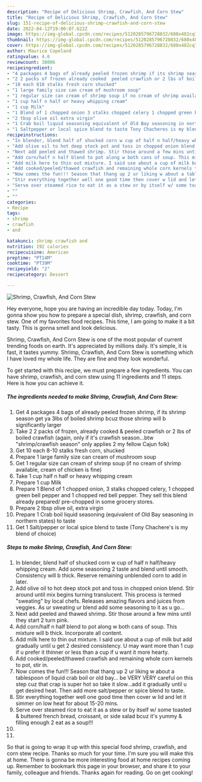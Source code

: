 ```yaml
---
description: "Recipe of Delicious Shrimp, Crawfish, And Corn Stew"
title: "Recipe of Delicious Shrimp, Crawfish, And Corn Stew"
slug: 151-recipe-of-delicious-shrimp-crawfish-and-corn-stew
date: 2022-04-12T19:00:07.622Z
image: https://img-global.cpcdn.com/recipes/5120285796728832/680x482cq70/shrimp-crawfish-and-corn-stew-recipe-main-photo.jpg
thumbnail: https://img-global.cpcdn.com/recipes/5120285796728832/680x482cq70/shrimp-crawfish-and-corn-stew-recipe-main-photo.jpg
cover: https://img-global.cpcdn.com/recipes/5120285796728832/680x482cq70/shrimp-crawfish-and-corn-stew-recipe-main-photo.jpg
author: Maurice Copeland
ratingvalue: 4.6
reviewcount: 38006
recipeingredient:
- "4 packages 4 bags of already peeled frozen shrimp if its shrimp season get ya 3lbs of boiled shrimp bcuz those shrimp will b significantly larger"
- "2 2 packs of frozen already cooked  peeled crawfish or 2 lbs of boiled crawfish again only if its crawfish seasonbtw shrimpcrawfish season only applies 2 my fellow Cajun folk"
- "10 each 810 stalks fresh corn shucked"
- "1 large family size can cream of mushroom soup"
- "1 regular size can cream of shrimp soup if no cream of shrimp available  cream of chicken is fine"
- "1 cup half n half or heavy whipping cream"
- "1 cup Milk"
- "1 Blend of 1 chopped onion 3 stalks chopped celery 1 chopped green bell pepper and 1 chopped red bell pepper They sell this blend already prepared prechopped in some grocery stores"
- "2 tbsp olive oil extra virgin"
- "1 Crab boil liquid seasoning equivalent of Old Bay seasoning in northern states to taste"
- "1 Saltpepper or local spice blend to taste Tony Chacheres is my blend of choice"
recipeinstructions:
- "In blender, blend half of shucked corn w cup of half n half/heavy whipping cream. Add some seasoning 2 taste and blend until smooth. Consistency will b thick. Reserve remaining unblended corn to add in later."
- "Add olive oil to hot deep stock pot and toss in chopped onion blend. Stir around until mix begins turning translucent. This process is termed &#34;sweating&#34; by local chefs. Releases amazing flavors and juices from veggies. As ur sweating ur blend add some seasoning to it as u go..."
- "Next add peeled and thawed shrimp. Stir those around a few mins until they start 2 turn pink."
- "Add corn/half n half blend to pot along w both cans of soup. This mixture will b thick. Incorporate all content."
- "Add milk here to thin out mixture. I said use about a cup of milk but add gradually until u get 2 desired consistency.  U may want more than 1 cup if u prefer it thinner or less than a cup if u want it more hearty."
- "Add cooked/peeled/thawed crawfish and remaining whole corn kernels to pot, stir in."
- "Now comes the fun!!! Season that thang up 2 ur liking w about a tablespoon of liquid crab boil or old bay... be VERY VERY careful on this step cuz that crap is super hot so take it slow...add it gradually until u get desired heat. Then add more salt/pepper or spice blend to taste."
- "Stir everything together well one good time then cover w lid and let it simmer on low heat for about 15-20 mins."
- "Serve over steamed rice to eat it as a stew or by itself w/ some toasted &amp; buttered french bread, croissant, or side salad bcuz it&#39;s yummy &amp; filling enough 2 eat as a soup!!!"
- ""
- ""
categories:
- Recipe
tags:
- shrimp
- crawfish
- and

katakunci: shrimp crawfish and 
nutrition: 192 calories
recipecuisine: American
preptime: "PT14M"
cooktime: "PT39M"
recipeyield: "2"
recipecategory: Dessert

---
```



![Shrimp, Crawfish, And Corn Stew](https://img-global.cpcdn.com/recipes/5120285796728832/680x482cq70/shrimp-crawfish-and-corn-stew-recipe-main-photo.jpg)

Hey everyone, hope you are having an incredible day today. Today, I'm gonna show you how to prepare a special dish, shrimp, crawfish, and corn stew. One of my favorites food recipes. This time, I am going to make it a bit tasty. This is gonna smell and look delicious.



Shrimp, Crawfish, And Corn Stew is one of the most popular of current trending foods on earth. It's appreciated by millions daily. It's simple, it is fast, it tastes yummy. Shrimp, Crawfish, And Corn Stew is something which I have loved my whole life. They are fine and they look wonderful.


To get started with this recipe, we must prepare a few ingredients. You can have shrimp, crawfish, and corn stew using 11 ingredients and 11 steps. Here is how you can achieve it.

<!--inarticleads1-->

##### The ingredients needed to make Shrimp, Crawfish, And Corn Stew:

1. Get 4 packages 4 bags of already peeled frozen shrimp, if its shrimp season get ya 3lbs of boiled shrimp bcuz those shrimp will b significantly larger
1. Take 2 2 packs of frozen, already cooked &amp; peeled crawfish or 2 lbs of boiled crawfish (again, only if it&#39;s crawfish season...btw &#34;shrimp/crawfish season&#34; only applies 2 my fellow Cajun folk)
1. Get 10 each 8-10 stalks fresh corn, shucked
1. Prepare 1 large family size can cream of mushroom soup
1. Get 1 regular size can cream of shrimp soup (if no cream of shrimp available,  cream of chicken is fine)
1. Take 1 cup half n half or heavy whipping cream
1. Prepare 1 cup Milk
1. Prepare 1 Blend of 1 chopped onion, 3 stalks chopped celery, 1 chopped green bell pepper and 1 chopped red bell pepper. They sell this blend already prepared/ pre-chopped in some grocery stores.
1. Prepare 2 tbsp olive oil, extra virgin
1. Prepare 1 Crab boil liquid seasoning (equivalent of Old Bay seasoning in northern states) to taste
1. Get 1 Salt/pepper or local spice blend to taste (Tony Chachere&#39;s is my blend of choice)




<!--inarticleads2-->

##### Steps to make Shrimp, Crawfish, And Corn Stew:

1. In blender, blend half of shucked corn w cup of half n half/heavy whipping cream. Add some seasoning 2 taste and blend until smooth. Consistency will b thick. Reserve remaining unblended corn to add in later.
1. Add olive oil to hot deep stock pot and toss in chopped onion blend. Stir around until mix begins turning translucent. This process is termed &#34;sweating&#34; by local chefs. Releases amazing flavors and juices from veggies. As ur sweating ur blend add some seasoning to it as u go...
1. Next add peeled and thawed shrimp. Stir those around a few mins until they start 2 turn pink.
1. Add corn/half n half blend to pot along w both cans of soup. This mixture will b thick. Incorporate all content.
1. Add milk here to thin out mixture. I said use about a cup of milk but add gradually until u get 2 desired consistency.  U may want more than 1 cup if u prefer it thinner or less than a cup if u want it more hearty.
1. Add cooked/peeled/thawed crawfish and remaining whole corn kernels to pot, stir in.
1. Now comes the fun!!! Season that thang up 2 ur liking w about a tablespoon of liquid crab boil or old bay... be VERY VERY careful on this step cuz that crap is super hot so take it slow...add it gradually until u get desired heat. Then add more salt/pepper or spice blend to taste.
1. Stir everything together well one good time then cover w lid and let it simmer on low heat for about 15-20 mins.
1. Serve over steamed rice to eat it as a stew or by itself w/ some toasted &amp; buttered french bread, croissant, or side salad bcuz it&#39;s yummy &amp; filling enough 2 eat as a soup!!!
1. 
1. 




So that is going to wrap it up with this special food shrimp, crawfish, and corn stew recipe. Thanks so much for your time. I'm sure you will make this at home. There is gonna be more interesting food at home recipes coming up. Remember to bookmark this page in your browser, and share it to your family, colleague and friends. Thanks again for reading. Go on get cooking!
